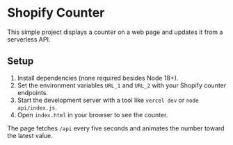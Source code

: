 # Shopify Counter

This simple project displays a counter on a web page and updates it from a serverless API.

## Setup

1. Install dependencies (none required besides Node 18+).
2. Set the environment variables `URL_1` and `URL_2` with your Shopify counter endpoints.
3. Start the development server with a tool like `vercel dev` or `node api/index.js`.
4. Open `index.html` in your browser to see the counter.

The page fetches `/api` every five seconds and animates the number toward the latest value.
